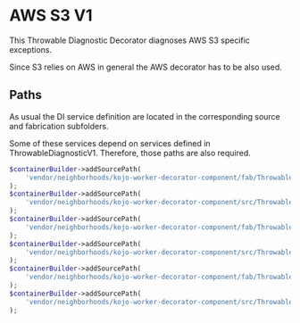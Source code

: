 # AWS S3 V1
This Throwable Diagnostic Decorator diagnoses AWS S3 specific exceptions.

Since S3 relies on AWS in general the AWS decorator has to be also used.

## Paths
As usual the DI service definition are located in the corresponding source and fabrication subfolders.

Some of these services depend on services defined in ThrowableDiagnosticV1. Therefore, those paths are also required.
```php
$containerBuilder->addSourcePath(
    'vendor/neighborhoods/kojo-worker-decorator-component/fab/ThrowableDiagnosticV1'
);
$containerBuilder->addSourcePath(
    'vendor/neighborhoods/kojo-worker-decorator-component/src/ThrowableDiagnosticV1'
);
$containerBuilder->addSourcePath(
    'vendor/neighborhoods/kojo-worker-decorator-component/fab/ThrowableDiagnosticV1Decorators/AwsS3V1'
);
$containerBuilder->addSourcePath(
    'vendor/neighborhoods/kojo-worker-decorator-component/src/ThrowableDiagnosticV1Decorators/AwsS3V1'
);
$containerBuilder->addSourcePath(
    'vendor/neighborhoods/kojo-worker-decorator-component/fab/ThrowableDiagnosticV1Decorators/AwsV1'
);
$containerBuilder->addSourcePath(
    'vendor/neighborhoods/kojo-worker-decorator-component/src/ThrowableDiagnosticV1Decorators/AwsV1'
);
```
